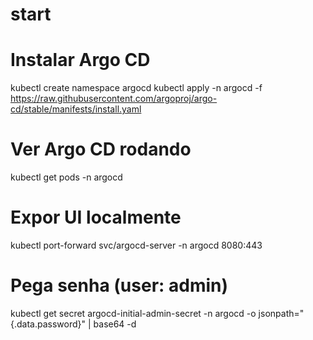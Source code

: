 # start

# Instalar Argo CD
kubectl create namespace argocd
kubectl apply -n argocd -f https://raw.githubusercontent.com/argoproj/argo-cd/stable/manifests/install.yaml

# Ver Argo CD rodando
kubectl get pods -n argocd

# Expor UI localmente
kubectl port-forward svc/argocd-server -n argocd 8080:443

# Pega senha (user: admin)
kubectl get secret argocd-initial-admin-secret -n argocd -o jsonpath="{.data.password}" | base64 -d
